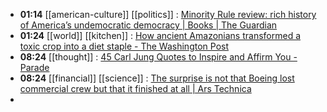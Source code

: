 - **01:14** [[american-culture]] [[politics]] : [Minority Rule review: rich history of America’s undemocratic democracy | Books | The Guardian](https://www.theguardian.com/books/article/2024/may/05/minority-rule-review-senate-voter-suppression-ari-berman-review "Minority Rule review: rich history of America’s undemocratic democracy | Books | The Guardian")
- **01:24** [[world]] [[kitchen]] : [How ancient Amazonians transformed a toxic crop into a diet staple - The Washington Post](https://www.washingtonpost.com/science/2024/05/05/indigenous-amazon-cassava-detoxification-crop/ "How ancient Amazonians transformed a toxic crop into a diet staple - The Washington Post")
- **08:24** [[thought]] : [45 Carl Jung Quotes to Inspire and Affirm You - Parade](https://parade.com/living/carl-jung-quotes "45 Carl Jung Quotes to Inspire and Affirm You - Parade")
- **08:24** [[financial]] [[science]] : [The surprise is not that Boeing lost commercial crew but that it finished at all | Ars Technica](https://arstechnica.com/space/2024/05/the-surprise-is-not-that-boeing-lost-commercial-crew-but-that-it-finished-at-all/ "The surprise is not that Boeing lost commercial crew but that it finished at all | Ars Technica")
-